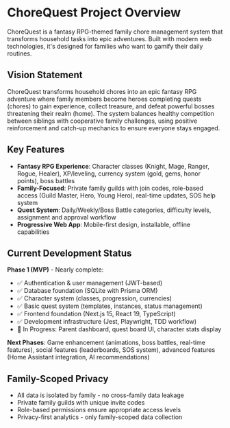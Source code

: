 # ChoreQuest Project Overview

ChoreQuest is a fantasy RPG-themed family chore management system that transforms household tasks into epic adventures. Built with modern web technologies, it's designed for families who want to gamify their daily routines.

## Vision Statement
ChoreQuest transforms household chores into an epic fantasy RPG adventure where family members become heroes completing quests (chores) to gain experience, collect treasure, and defeat powerful bosses threatening their realm (home). The system balances healthy competition between siblings with cooperative family challenges, using positive reinforcement and catch-up mechanics to ensure everyone stays engaged.

## Key Features
- **Fantasy RPG Experience**: Character classes (Knight, Mage, Ranger, Rogue, Healer), XP/leveling, currency system (gold, gems, honor points), boss battles
- **Family-Focused**: Private family guilds with join codes, role-based access (Guild Master, Hero, Young Hero), real-time updates, SOS help system
- **Quest System**: Daily/Weekly/Boss Battle categories, difficulty levels, assignment and approval workflow
- **Progressive Web App**: Mobile-first design, installable, offline capabilities

## Current Development Status
**Phase 1 (MVP)** - Nearly complete:
- ✅ Authentication & user management (JWT-based)
- ✅ Database foundation (SQLite with Prisma ORM)
- ✅ Character system (classes, progression, currencies)
- ✅ Basic quest system (templates, instances, status management)
- ✅ Frontend foundation (Next.js 15, React 19, TypeScript)
- ✅ Development infrastructure (Jest, Playwright, TDD workflow)
- 🔄 In Progress: Parent dashboard, quest board UI, character stats display

**Next Phases**: Game enhancement (animations, boss battles, real-time features), social features (leaderboards, SOS system), advanced features (Home Assistant integration, AI recommendations)

## Family-Scoped Privacy
- All data is isolated by family - no cross-family data leakage
- Private family guilds with unique invite codes
- Role-based permissions ensure appropriate access levels
- Privacy-first analytics - only family-scoped data collection